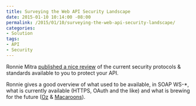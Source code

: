 ```yaml
---
title: Surveying the Web API Security Landscape
date: 2015-01-10 10:14:00 -08:00
permalink: /2015/01/10/surveying-the-web-api-security-landscape/
categories:
- Solution
tags:
- API
- Security
---
```

<p>Ronnie Mitra <a href="http://www.devx.com/webdev/surveying-the-web-api-security-landscape.html">published a nice review</a> of the current security protocols &amp; standards available to you to protect your API.</p>  <p>Ronnie gives a good overview of what used to be available, in SOAP WS-*, what is currently available (HTTPS, OAuth and the like) and what is brewing for the future (<a href="https://github.com/hueniverse/oz">Oz</a> &amp; <a href="http://static.googleusercontent.com/media/research.google.com/en/pubs/archive/41892.pdf">Macaroons</a>).</p>